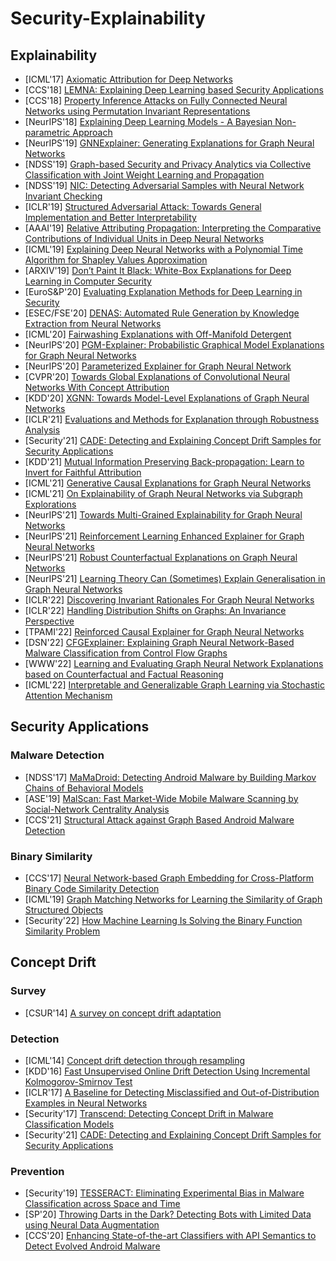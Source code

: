 # Security-Explainability

## Explainability
- [ICML'17] [Axiomatic Attribution for Deep Networks](https://arxiv.org/pdf/1703.01365.pdf)
- [CCS'18] [LEMNA: Explaining Deep Learning based Security Applications](https://gangw.cs.illinois.edu/ccs18.pdf)
- [CCS'18] [Property Inference Attacks on Fully Connected Neural Networks using Permutation Invariant Representations](https://dl.acm.org/doi/pdf/10.1145/3243734.3243834)
- [NeurIPS'18] [Explaining Deep Learning Models - A Bayesian Non-parametric Approach](https://arxiv.org/pdf/1811.03422.pdf)
- [NeurIPS'19] [GNNExplainer: Generating Explanations for Graph Neural Networks](https://arxiv.org/pdf/1903.03894.pdf)
- [NDSS'19] [Graph-based Security and Privacy Analytics via Collective Classification with Joint Weight Learning and Propagation](https://www.ndss-symposium.org/wp-content/uploads/2019/02/ndss2019_11-1_Wang_paper.pdf)
- [NDSS'19] [NIC: Detecting Adversarial Samples with Neural Network Invariant Checking](https://www.ndss-symposium.org/wp-content/uploads/2019/02/ndss2019_03A-4_Ma_paper.pdf)
- [ICLR'19] [Structured Adversarial Attack: Towards General Implementation and Better Interpretability](https://arxiv.org/pdf/1808.01664.pdf)
- [AAAI'19] [Relative Attributing Propagation: Interpreting the Comparative Contributions of Individual Units in Deep Neural Networks](https://arxiv.org/pdf/1904.00605.pdf)
- [ICML'19] [Explaining Deep Neural Networks with a Polynomial Time Algorithm for Shapley Values Approximation](https://arxiv.org/pdf/1903.10992.pdf)
- [ARXIV'19] [Don’t Paint It Black: White-Box Explanations for Deep Learning in Computer Security](https://intellisec.de/pubs/2019-paint.pdf)
- [EuroS&P'20] [Evaluating Explanation Methods for Deep Learning in Security](https://arxiv.org/pdf/1906.02108.pdf)
- [ESEC/FSE'20] [DENAS: Automated Rule Generation by Knowledge Extraction from Neural Networks](http://youngwei.com/pdf/DENAS.pdf)
- [ICML'20] [Fairwashing Explanations with Off-Manifold Detergent](https://arxiv.org/pdf/2007.09969.pdf)
- [NeurIPS'20] [PGM-Explainer: Probabilistic Graphical Model Explanations for Graph Neural Networks](https://arxiv.org/pdf/2010.05788.pdf)
- [NeurIPS'20] [Parameterized Explainer for Graph Neural Network](https://arxiv.org/pdf/2011.04573.pdf)
- [CVPR'20] [Towards Global Explanations of Convolutional Neural Networks With Concept Attribution](https://openaccess.thecvf.com/content_CVPR_2020/papers/Wu_Towards_Global_Explanations_of_Convolutional_Neural_Networks_With_Concept_Attribution_CVPR_2020_paper.pdf)
- [KDD'20] [XGNN: Towards Model-Level Explanations of Graph Neural Networks](https://arxiv.org/pdf/2006.02587.pdf)
- [ICLR'21] [Evaluations and Methods for Explanation through Robustness Analysis](https://arxiv.org/pdf/2006.00442.pdf)
- [Security'21] [CADE: Detecting and Explaining Concept Drift Samples for Security Applications](https://www.usenix.org/system/files/sec21summer_yang.pdf)
- [KDD'21] [Mutual Information Preserving Back-propagation: Learn to Invert for Faithful Attribution](https://arxiv.org/pdf/2104.06629.pdf)
- [ICML'21] [Generative Causal Explanations for Graph Neural Networks](https://arxiv.org/pdf/2104.06643.pdf)
- [ICML'21] [On Explainability of Graph Neural Networks via Subgraph Explorations](https://arxiv.org/pdf/2102.05152.pdf)
- [NeurIPS'21] [Towards Multi-Grained Explainability for Graph Neural Networks](http://staff.ustc.edu.cn/~hexn/papers/nips21-explain-gnn.pdf)
- [NeurIPS'21] [Reinforcement Learning Enhanced Explainer for Graph Neural Networks](https://proceedings.neurips.cc/paper/2021/file/be26abe76fb5c8a4921cf9d3e865b454-Paper.pdf)
- [NeurIPS'21] [Robust Counterfactual Explanations on Graph Neural Networks](https://arxiv.org/pdf/2107.04086.pdf)
- [NeurIPS'21] [Learning Theory Can (Sometimes) Explain Generalisation in Graph Neural Networks](https://proceedings.neurips.cc/paper/2021/file/e34376937c784505d9b4fcd980c2f1ce-Paper.pdf)
- [ICLR'22] [Discovering Invariant Rationales For Graph Neural Networks](https://openreview.net/pdf?id=hGXij5rfiHw)
- [ICLR'22] [Handling Distribution Shifts on Graphs: An Invariance Perspective](https://openreview.net/pdf?id=FQOC5u-1egI)
- [TPAMI'22] [Reinforced Causal Explainer for Graph Neural Networks](https://arxiv.org/pdf/2204.11028.pdf)
- [DSN'22] [CFGExplainer: Explaining Graph Neural Network-Based Malware Classification from Control Flow Graphs](http://www.cs.binghamton.edu/~ghyan/papers/dsn22.pdf)
- [WWW'22] [Learning and Evaluating Graph Neural Network Explanations based on Counterfactual and Factual Reasoning](https://arxiv.org/pdf/2202.08816.pdf)
- [ICML'22] [Interpretable and Generalizable Graph Learning via Stochastic Attention Mechanism](https://arxiv.org/pdf/2201.12987.pdf)

## Security Applications
### Malware Detection
- [NDSS'17] [MaMaDroid: Detecting Android Malware by Building Markov Chains of Behavioral Models](https://www.ndss-symposium.org/wp-content/uploads/2017/09/ndss2017_03B-3_Mariconti_paper.pdf)
- [ASE'19] [MalScan: Fast Market-Wide Mobile Malware Scanning by Social-Network Centrality Analysis](https://wu-yueming.github.io/Files/ASE2019_MalScan.pdf)
- [CCS'21] [Structural Attack against Graph Based Android Malware Detection](https://www4.comp.polyu.edu.hk/~csxluo/HRAT.pdf)

### Binary Similarity
- [CCS'17] [Neural Network-based Graph Embedding for Cross-Platform Binary Code Similarity Detection](https://acmccs.github.io/papers/p363-xuAemb.pdf)
- [ICML'19] [Graph Matching Networks for Learning the Similarity of Graph Structured Objects](http://proceedings.mlr.press/v97/li19d/li19d.pdf)
- [Security'22] [How Machine Learning Is Solving the Binary Function Similarity Problem](https://www.usenix.org/system/files/sec22fall_marcelli.pdf)

## Concept Drift
### Survey
- [CSUR'14] [A survey on concept drift adaptation](https://www.win.tue.nl/~mpechen/publications/pubs/Gama_ACMCS_AdaptationCD_accepted.pdf)

### Detection
- [ICML'14] [Concept drift detection through resampling](http://proceedings.mlr.press/v32/harel14.pdf)
- [KDD'16] [Fast Unsupervised Online Drift Detection Using Incremental Kolmogorov-Smirnov Test](https://www.kdd.org/kdd2016/papers/files/rpp0427-dos-reisA.pdf)
- [ICLR'17] [A Baseline for Detecting Misclassified and Out-of-Distribution Examples in Neural Networks](https://arxiv.org/pdf/1610.02136.pdf)
- [Security'17] [Transcend: Detecting Concept Drift in Malware Classification Models](https://www.usenix.org/system/files/conference/usenixsecurity17/sec17-jordaney.pdf)
- [Security'21] [CADE: Detecting and Explaining Concept Drift Samples for Security Applications](http://www.personal.psu.edu/wzg13/publications/usenix21_2.pdf)

### Prevention
- [Security'19] [TESSERACT: Eliminating Experimental Bias in Malware Classification across Space and Time](https://www.usenix.org/system/files/sec19-pendlebury.pdf)
- [SP'20] [Throwing Darts in the Dark? Detecting Bots with Limited Data using Neural Data Augmentation](https://gangw.cs.illinois.edu/sp20-odds.pdf)
- [CCS'20] [Enhancing State-of-the-art Classifiers with API Semantics to Detect Evolved Android Malware](https://dl.acm.org/doi/pdf/10.1145/3372297.3417291)